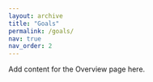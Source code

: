```yaml
---
layout: archive
title: "Goals"
permalink: /goals/
nav: true
nav_order: 2
---
```

Add content for the Overview page here.
